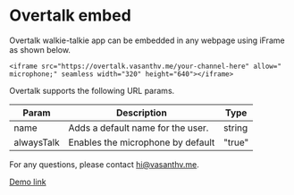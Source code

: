 # Overtalk embed

Overtalk walkie-talkie app can be embedded in any webpage using iFrame as shown below.

```
<iframe src="https://overtalk.vasanthv.me/your-channel-here" allow=" microphone;" seamless width="320" height="640"></iframe>
```

Overtalk supports the following URL params.

| Param      | Description                       | Type   |
| ---------- | --------------------------------- | ------ |
| name       | Adds a default name for the user. | string |
| alwaysTalk | Enables the microphone by default | "true" |

For any questions, please contact hi@vasanthv.me.

[Demo link](https://vasanthv.me/overtalk-embed/)

